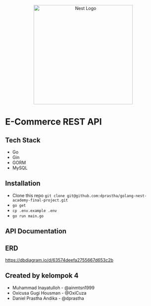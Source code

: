 <p align="center">
  <a href="https://nestacademy.id/" target="blank"><img src="https://media-exp1.licdn.com/dms/image/C560BAQGENK8425C92A/company-logo_200_200/0/1639986729861?e=2147483647&v=beta&t=ecGbi4vXbPlluNkcG-dCON_qEOLMjRbWjDuScvofVeI" width="320" alt="Nest Logo" /></a>
</p>

# E-Commerce REST API

## Tech Stack

- Go
- Gin
- GORM
- MySQL

## Installation

- Clone this repo `git clone git@github.com:dprastha/golang-nest-academy-final-project.git`
- `go get`
- `cp .env.example .env`
- `go run main.go`

## API Documentation

## ERD

https://dbdiagram.io/d/63574deefa2755667d653c2b

## Created by kelompok 4

- Muhammad Inayatulloh - @ainmtsn1999
- Oxicusa Gugi Housman - @OxiCuza
- Daniel Prastha Andika - @dprastha
